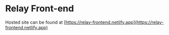 # Relay Front-end

Hosted site can be found at [https://relay-frontend.netlify.app](https://relay-frontend.netlify.app)
